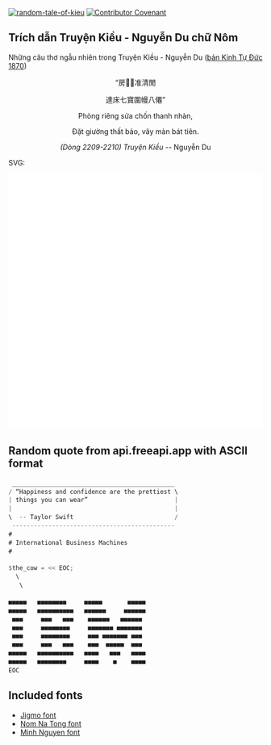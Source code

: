 [![random-tale-of-kieu](https://github.com/huuquyet/random-tale-of-kieu/actions/workflows/random-tale-of-kieu.yml/badge.svg)](https://github.com/huuquyet/random-tale-of-kieu/actions/workflows/random-tale-of-kieu.yml)
[![Contributor Covenant](https://img.shields.io/badge/Contributor%20Covenant-2.1-4baaaa.svg)](.github/CODE_OF_CONDUCT.md "Contributor Covenant 2.1")

## Trích dẫn Truyện Kiều - Nguyễn Du chữ Nôm

Những câu thơ ngẫu nhiên trong Truyện Kiều - Nguyễn Du ([bản Kinh Tự Đức 1870](https://vi.wikisource.org/wiki/Truy%E1%BB%87n_Ki%E1%BB%81u_(b%E1%BA%A3n_Kinh_T%E1%BB%B1_%C4%90%E1%BB%A9c_1870)))

<div align="center">
<!-- START_KIEU -->
      <p class="nom">“房𥢆𢯢准清閒</p>
      <p class="nom">達床七寶圍幔八僊”</p>
      <p class="quocngu">Phòng riêng sửa chốn thanh nhàn,</p>
      <p class="quocngu">Đặt giường thất bảo, vây màn bát tiên.</p>
      <p class="author"><i>(Dòng 2209-2210) Truyện Kiều</i> -- Nguyễn Du</p>
<!-- END_KIEU -->
</div>

SVG:

<div align="center">
  <img src="./assets/random-kieu.svg" alt="The Tale of Kieu - Nguyen Du">
</div>

## Random quote from api.freeapi.app with ASCII format

<!-- START_QUOTE -->
```rust
 _____________________________________________
/ “Happiness and confidence are the prettiest \
| things you can wear”                        |
|                                             |
\  -- Taylor Swift                            /
 ---------------------------------------------
#
# International Business Machines
#

$the_cow = << EOC;
  \
   \

■■■■■   ■■■■■■■■     ■■■■■       ■■■■■
■■■■■   ■■■■■■■■■■   ■■■■■■     ■■■■■■
 ■■■     ■■■   ■■■    ■■■■■■   ■■■■■■
 ■■■     ■■■■■■■■     ■■■■■■■ ■■■■■■■
 ■■■     ■■■■■■■■     ■■■ ■■■■■■■ ■■■
 ■■■     ■■■   ■■■    ■■■  ■■■■■  ■■■
■■■■■   ■■■■■■■■■■   ■■■■   ■■■   ■■■■
■■■■■   ■■■■■■■■     ■■■■    ■    ■■■■
EOC

```
<!-- END_QUOTE -->

## Included fonts

- [Jigmo font](https://github.com/kamichikoichi/jigmo)
- [Nom Na Tong font](https://github.com/nomfoundation/font)
- [Minh Nguyen font](https://github.com/TKYKmori/Minh-Nguyen)
